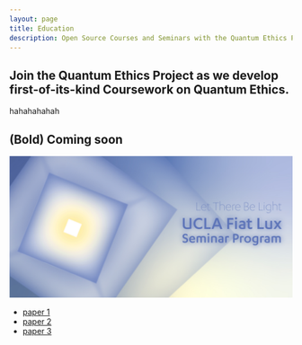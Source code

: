 ```yaml
---
layout: page
title: Education
description: Open Source Courses and Seminars with the Quantum Ethics Project
---
```


## Join the Quantum Ethics Project as we develop first-of-its-kind Coursework on Quantum Ethics. 
hahahahahah
## (Bold) Coming soon

<img src="static\img\fiatLux.jpg" alt="Quantum Ethics Project" class="flex flex-col justify-center items-center"/>

- [paper 1](default.com)
- [paper 2](default.com)
- [paper 3](default.com)
